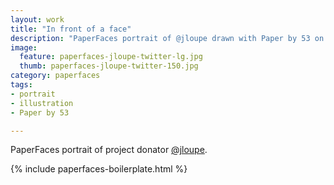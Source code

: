 ```yaml
---
layout: work
title: "In front of a face"
description: "PaperFaces portrait of @jloupe drawn with Paper by 53 on an iPad."
image: 
  feature: paperfaces-jloupe-twitter-lg.jpg
  thumb: paperfaces-jloupe-twitter-150.jpg
category: paperfaces
tags: 
- portrait
- illustration
- Paper by 53

---
```


PaperFaces portrait of project donator [@jloupe](http://twitter.com/jloupe).

{% include paperfaces-boilerplate.html %}